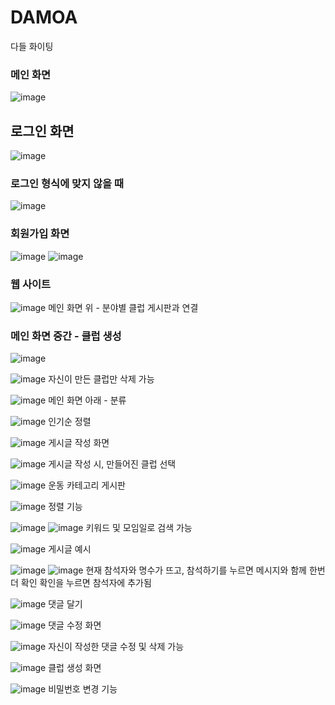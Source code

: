 # DAMOA
다들 화이팅

### 메인 화면
![image](https://github.com/eunjijen/DAMOA/assets/75493219/0a0e267a-4c5e-4b91-b223-ed012bdcd780)

## 로그인 화면
![image](https://github.com/eunjijen/DAMOA/assets/75493219/da4be4b2-5752-4b7d-8b5f-019c85d2481f)

### 로그인 형식에 맞지 않을 때
![image](https://github.com/eunjijen/DAMOA/assets/75493219/e6bac765-6301-48b3-ab99-d050ccbd1f41)

### 회원가입 화면
![image](https://github.com/eunjijen/DAMOA/assets/75493219/e5a92fee-f7bc-4b04-89a2-64e23e62d798)
![image](https://github.com/eunjijen/DAMOA/assets/75493219/56237382-7ee6-4638-bb6b-9cd6081a2a96)

### 웹 사이트
![image](https://github.com/eunjijen/DAMOA/assets/75493219/56002d06-eac4-4d83-9519-828aa64a2242)
메인 화면 위 - 분야별 클럽 게시판과 연결

### 메인 화면 중간 - 클럽 생성
![image](https://github.com/eunjijen/DAMOA/assets/75493219/09739010-8d0f-47c2-ae4a-a607dd8f92ab)


![image](https://github.com/eunjijen/DAMOA/assets/75493219/c0503abf-99a6-49c9-a48b-209e569f51b6)
자신이 만든 클럽만 삭제 가능

![image](https://github.com/eunjijen/DAMOA/assets/75493219/59d0f870-f50d-4710-a846-2faaa645ced5)
메인 화면 아래 - 분류

![image](https://github.com/eunjijen/DAMOA/assets/75493219/778fb6a3-69fd-4f38-848e-c8a8c3be4779)
인기순 정렬

![image](https://github.com/eunjijen/DAMOA/assets/75493219/7a1bd22b-b39c-40b9-8915-0d8c96ec365e)
게시글 작성 화면

![image](https://github.com/eunjijen/DAMOA/assets/75493219/dc42b920-11aa-4c93-94c7-fd2b819c2075)
게시글 작성 시, 만들어진 클럽 선택


![image](https://github.com/eunjijen/DAMOA/assets/75493219/3f678186-5292-410e-a850-561bf46aba69)
운동 카테고리 게시판


![image](https://github.com/eunjijen/DAMOA/assets/75493219/8652a875-ac04-462c-8ca0-029611d5dd10)
정렬 기능

![image](https://github.com/eunjijen/DAMOA/assets/75493219/8c54014a-ae74-4e83-a8f1-f71246e1d205)
![image](https://github.com/eunjijen/DAMOA/assets/75493219/e6391734-83b0-4df6-aab1-f096c78f7dfe)
키워드 및 모임일로 검색 가능

![image](https://github.com/eunjijen/DAMOA/assets/75493219/44c97898-344a-4b87-a4d3-a58191200a9e)
게시글 예시

![image](https://github.com/eunjijen/DAMOA/assets/75493219/f6ad2bc4-345d-46ce-a31f-0b956d21162e)
![image](https://github.com/eunjijen/DAMOA/assets/75493219/12199f04-7b62-4e4a-8a73-89143664cfe1)
현재 참석자와 명수가 뜨고, 참석하기를 누르면 메시지와 함께 한번 더 확인
확인을 누르면 참석자에 추가됨

![image](https://github.com/eunjijen/DAMOA/assets/75493219/7e83265a-6962-46ab-8925-4e46405f67ee)
댓글 달기

![image](https://github.com/eunjijen/DAMOA/assets/75493219/38c68eb4-1f45-4046-afe0-d5849823609b)
댓글 수정 화면


![image](https://github.com/eunjijen/DAMOA/assets/75493219/67d691d8-470d-4f19-bac7-d66acf4a3bed)
자신이 작성한 댓글 수정 및 삭제 가능


![image](https://github.com/eunjijen/DAMOA/assets/75493219/b5099a29-4a95-449f-b4a9-c700050eada9)
클럽 생성 화면


![image](https://github.com/eunjijen/DAMOA/assets/75493219/9304d3db-2d94-44af-a3c4-97363c48da75)
비밀번호 변경 기능






